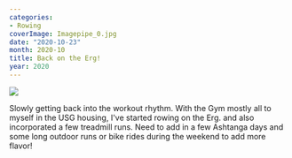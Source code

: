 ```yaml
---
categories:
- Rowing
coverImage: Imagepipe_0.jpg
date: "2020-10-23"
month: 2020-10
title: Back on the Erg!
year: 2020
---
```


![](images/Imagepipe_0-1200x1200.jpg)

Slowly getting back into the workout rhythm. With the Gym mostly all to myself in the USG housing, I've started rowing on the Erg. and also incorporated a few treadmill runs. Need to add in a few Ashtanga days and some long outdoor runs or bike rides during the weekend to add more flavor!
